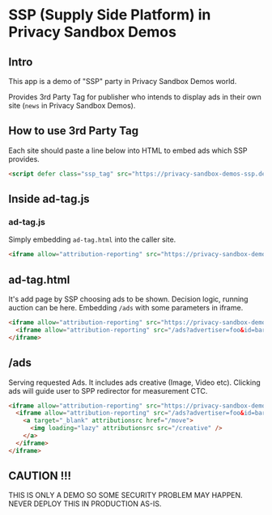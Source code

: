 # SSP (Supply Side Platform) in Privacy Sandbox Demos

## Intro

This app is a demo of "SSP" party in Privacy Sandbox Demos world.

Provides 3rd Party Tag for publisher who intends to display ads in their own site (`news` in Privacy Sandbox Demos).

## How to use 3rd Party Tag

Each site should paste a line below into HTML to embed ads which SSP provides.

```html
<script defer class="ssp_tag" src="https://privacy-sandbox-demos-ssp.dev/ad-tag.js"></script>
```

## Inside ad-tag.js

### ad-tag.js

Simply embedding `ad-tag.html` into the caller site.

```html
<iframe allow="attribution-reporting" src="https://privacy-sandbox-demos-ssp.dev/ad-tag.html"> </iframe>
```

## ad-tag.html

It's add page by SSP choosing ads to be shown.
Decision logic, running auction can be here.
Embedding `/ads` with some parameters in iframe.

```html
<iframe allow="attribution-reporting" src="https://privacy-sandbox-demos-ssp.dev/ad-tag.html">
  <iframe allow="attribution-reporting" src="/ads?advertiser=foo&id=bar"> </iframe>
</iframe>
```

## /ads

Serving requested Ads.
It includes ads creative (Image, Video etc).
Clicking ads will guide user to SPP redirector for measurement CTC.

```html
<iframe allow="attribution-reporting" src="https://privacy-sandbox-demos-ssp.dev/ad-tag.html">
  <iframe allow="attribution-reporting" src="/ads?advertiser=foo&id=bar">
    <a target="_blank" attributionsrc href="/move">
      <img loading="lazy" attributionsrc src="/creative" />
    </a>
  </iframe>
</iframe>
```

## CAUTION !!!

THIS IS ONLY A DEMO SO SOME SECURITY PROBLEM MAY HAPPEN.
NEVER DEPLOY THIS IN PRODUCTION AS-IS.
